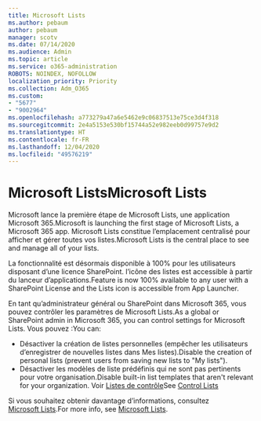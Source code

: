 ```yaml
---
title: Microsoft Lists
ms.author: pebaum
author: pebaum
manager: scotv
ms.date: 07/14/2020
ms.audience: Admin
ms.topic: article
ms.service: o365-administration
ROBOTS: NOINDEX, NOFOLLOW
localization_priority: Priority
ms.collection: Adm_O365
ms.custom:
- "5677"
- "9002964"
ms.openlocfilehash: a773279a47a6e5462e9c06837513e75ce3d4f318
ms.sourcegitcommit: 2e4a5153e530bf15744a52e982eeb0d99757e9d2
ms.translationtype: HT
ms.contentlocale: fr-FR
ms.lasthandoff: 12/04/2020
ms.locfileid: "49576219"
---
```

# <a name="microsoft-lists"></a><span data-ttu-id="d7753-102">Microsoft Lists</span><span class="sxs-lookup"><span data-stu-id="d7753-102">Microsoft Lists</span></span>

<span data-ttu-id="d7753-103">Microsoft lance la première étape de Microsoft Lists, une application Microsoft 365.</span><span class="sxs-lookup"><span data-stu-id="d7753-103">Microsoft is launching the first stage of Microsoft Lists, a Microsoft 365 app.</span></span> <span data-ttu-id="d7753-104">Microsoft Lists constitue l’emplacement centralisé pour afficher et gérer toutes vos listes.</span><span class="sxs-lookup"><span data-stu-id="d7753-104">Microsoft Lists is the central place to see and manage all of your lists.</span></span>  
  
<span data-ttu-id="d7753-105">La fonctionnalité est désormais disponible à 100% pour les utilisateurs disposant d’une licence SharePoint. l’icône des listes est accessible à partir du lanceur d’applications.</span><span class="sxs-lookup"><span data-stu-id="d7753-105">Feature is now 100% available to any user with a SharePoint License and the Lists icon is accessible from App Launcher.</span></span>

<span data-ttu-id="d7753-106">En tant qu’administrateur général ou SharePoint dans Microsoft 365, vous pouvez contrôler les paramètres de Microsoft Lists.</span><span class="sxs-lookup"><span data-stu-id="d7753-106">As a global or SharePoint admin in Microsoft 365, you can control settings for Microsoft Lists.</span></span> <span data-ttu-id="d7753-107">Vous pouvez :</span><span class="sxs-lookup"><span data-stu-id="d7753-107">You can:</span></span>

- <span data-ttu-id="d7753-108">Désactiver la création de listes personnelles (empêcher les utilisateurs d’enregistrer de nouvelles listes dans Mes listes).</span><span class="sxs-lookup"><span data-stu-id="d7753-108">Disable the creation of personal lists (prevent users from saving new lists to "My lists").</span></span>
- <span data-ttu-id="d7753-109">Désactiver les modèles de liste prédéfinis qui ne sont pas pertinents pour votre organisation.</span><span class="sxs-lookup"><span data-stu-id="d7753-109">Disable built-in list templates that aren't relevant for your organization.</span></span>
<span data-ttu-id="d7753-110">Voir [Listes de contrôle](https://docs.microsoft.com/sharepoint/control-lists)</span><span class="sxs-lookup"><span data-stu-id="d7753-110">See [Control Lists](https://docs.microsoft.com/sharepoint/control-lists)</span></span>

<span data-ttu-id="d7753-111">Si vous souhaitez obtenir davantage d’informations, consultez [Microsoft Lists](https://aka.ms/microsoftlists).</span><span class="sxs-lookup"><span data-stu-id="d7753-111">For more info, see [Microsoft Lists](https://aka.ms/microsoftlists).</span></span>
